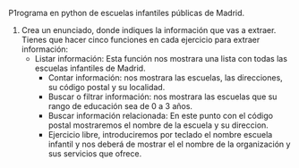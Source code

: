 P1rograma en python de escuelas infantiles públicas de Madrid.

1. Crea un enunciado, donde indiques la información que vas a extraer. Tienes que hacer cinco funciones en cada ejercicio para extraer información:
	* Listar información: Esta función  nos mostrara una lista con todas las escuelas infantiles de Madrid.
        * Contar información: nos mostrara las escuelas, las direcciones, su código postal y su localidad.
        * Buscar o filtrar información: nos mostrara las escuelas que su rango de educación sea de 0 a 3 años.
        * Buscar información relacionada: En este punto con el código postal mostraremos el nombre de la escuela y su direccion.
        * Ejercicio libre,  introduciremos por teclado el nombre  escuela infantil y nos deberá de mostrar el el nombre de la organización  y sus servicios que ofrece.
          

